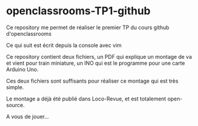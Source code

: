 # openclassrooms-TP1-github
Ce repository me permet de réaliser le premier TP du cours github d'openclassrooms

Ce qui suit est écrit depuis la console avec vim

Ce repository contient deux fichiers, un PDF qui explique un montage de va et vient pour train miniature, un INO qui est le programme pour une carte Arduino Uno.

Ces deux fichiers sont suffisants pour réaliser ce montage qui est très simple.

Le montage a déjà été publié dans Loco-Revue, et est totalement open-source.

A vous de jouer...
